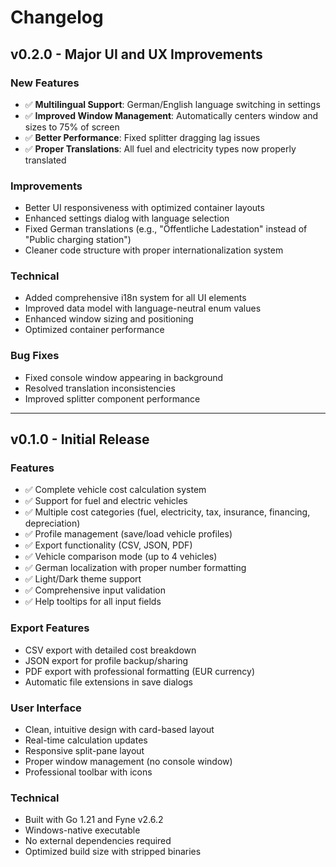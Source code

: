 # Changelog

## v0.2.0 - Major UI and UX Improvements

### New Features
- ✅ **Multilingual Support**: German/English language switching in settings
- ✅ **Improved Window Management**: Automatically centers window and sizes to 75% of screen
- ✅ **Better Performance**: Fixed splitter dragging lag issues
- ✅ **Proper Translations**: All fuel and electricity types now properly translated

### Improvements
- Better UI responsiveness with optimized container layouts
- Enhanced settings dialog with language selection
- Fixed German translations (e.g., "Öffentliche Ladestation" instead of "Public charging station")
- Cleaner code structure with proper internationalization system

### Technical
- Added comprehensive i18n system for all UI elements
- Improved data model with language-neutral enum values
- Enhanced window sizing and positioning
- Optimized container performance

### Bug Fixes
- Fixed console window appearing in background
- Resolved translation inconsistencies
- Improved splitter component performance

---

## v0.1.0 - Initial Release

### Features
- ✅ Complete vehicle cost calculation system
- ✅ Support for fuel and electric vehicles
- ✅ Multiple cost categories (fuel, electricity, tax, insurance, financing, depreciation)
- ✅ Profile management (save/load vehicle profiles)
- ✅ Export functionality (CSV, JSON, PDF)
- ✅ Vehicle comparison mode (up to 4 vehicles)
- ✅ German localization with proper number formatting
- ✅ Light/Dark theme support
- ✅ Comprehensive input validation
- ✅ Help tooltips for all input fields

### Export Features
- CSV export with detailed cost breakdown
- JSON export for profile backup/sharing
- PDF export with professional formatting (EUR currency)
- Automatic file extensions in save dialogs

### User Interface
- Clean, intuitive design with card-based layout
- Real-time calculation updates
- Responsive split-pane layout
- Proper window management (no console window)
- Professional toolbar with icons

### Technical
- Built with Go 1.21 and Fyne v2.6.2
- Windows-native executable
- No external dependencies required
- Optimized build size with stripped binaries